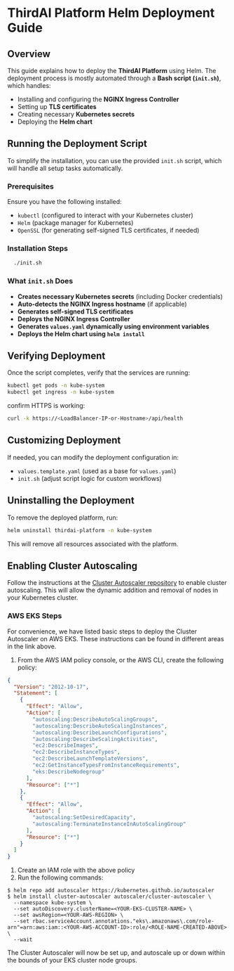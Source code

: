 # ThirdAI Platform Helm Deployment Guide

## Overview
This guide explains how to deploy the **ThirdAI Platform** using Helm. The deployment process is mostly automated through a **Bash script (`init.sh`)**, which handles:
- Installing and configuring the **NGINX Ingress Controller**
- Setting up **TLS certificates** 
- Creating necessary **Kubernetes secrets**
- Deploying the **Helm chart**

## Running the Deployment Script
To simplify the installation, you can use the provided `init.sh` script, which will handle all setup tasks automatically.

### **Prerequisites**
Ensure you have the following installed:
- `kubectl` (configured to interact with your Kubernetes cluster)
- `Helm` (package manager for Kubernetes)
- `OpenSSL` (for generating self-signed TLS certificates, if needed)

### **Installation Steps**
   ```sh
     ./init.sh
  ```


### **What `init.sh` Does**
- **Creates necessary Kubernetes secrets** (including Docker credentials)
- **Auto-detects the NGINX Ingress hostname** (if applicable)
- **Generates self-signed TLS certificates** 
- **Deploys the NGINX Ingress Controller**
- **Generates `values.yaml` dynamically using environment variables**
- **Deploys the Helm chart using `helm install`**

## Verifying Deployment
Once the script completes, verify that the services are running:
```sh
kubectl get pods -n kube-system
kubectl get ingress -n kube-system
```
confirm HTTPS is working:
```sh
curl -k https://<LoadBalancer-IP-or-Hostname>/api/health
```

## Customizing Deployment
If needed, you can modify the deployment configuration in:
- `values.template.yaml` (used as a base for `values.yaml`)
- `init.sh` (adjust script logic for custom workflows)

## Uninstalling the Deployment
To remove the deployed platform, run:
```sh
helm uninstall thirdai-platform -n kube-system
```
This will remove all resources associated with the platform.


## Enabling Cluster Autoscaling
Follow the instructions at the [Cluster Autoscaler repository](https://github.com/kubernetes/autoscaler/tree/master/charts/cluster-autoscaler#aws---using-auto-discovery-of-tagged-instance-groups) to enable cluster autoscaling. This will allow the dynamic addition and removal of nodes in your Kubernetes cluster.

### AWS EKS Steps
For convenience, we have listed basic steps to deploy the Cluster Autoscaler on AWS EKS. These instructions can be found in different areas in the link above.

1. From the AWS IAM policy console, or the AWS CLI, create the following policy:
```json
{
  "Version": "2012-10-17",
  "Statement": [
    {
      "Effect": "Allow",
      "Action": [
        "autoscaling:DescribeAutoScalingGroups",
        "autoscaling:DescribeAutoScalingInstances",
        "autoscaling:DescribeLaunchConfigurations",
        "autoscaling:DescribeScalingActivities",
        "ec2:DescribeImages",
        "ec2:DescribeInstanceTypes",
        "ec2:DescribeLaunchTemplateVersions",
        "ec2:GetInstanceTypesFromInstanceRequirements",
        "eks:DescribeNodegroup"
      ],
      "Resource": ["*"]
    },
    {
      "Effect": "Allow",
      "Action": [
        "autoscaling:SetDesiredCapacity",
        "autoscaling:TerminateInstanceInAutoScalingGroup"
      ],
      "Resource": ["*"]
    }
  ]
}
```
1. Create an IAM role with the above policy
2. Run the following commands:
```console
$ helm repo add autoscaler https://kubernetes.github.io/autoscaler
$ helm install cluster-autoscaler autoscaler/cluster-autoscaler \
  --namespace kube-system \
  --set autoDiscovery.clusterName=<YOUR-EKS-CLUSTER-NAME> \
  --set awsRegion=<YOUR-AWS-REGION> \
  --set rbac.serviceAccount.annotations."eks\.amazonaws\.com/role-arn"=arn:aws:iam::<YOUR-AWS-ACCOUNT-ID>:role/<ROLE-NAME-CREATED-ABOVE> \
  --wait
```
The Cluster Autoscaler will now be set up, and autoscale up or down within the bounds of your EKS cluster node groups.
